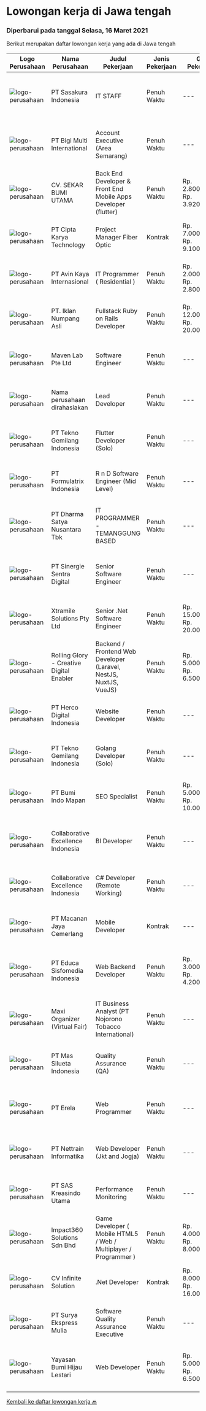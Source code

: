 
  # Lowongan kerja di Jawa tengah

  ### Diperbarui pada tanggal Selasa, 16 Maret 2021

  Berikut merupakan daftar lowongan kerja yang ada di Jawa tengah

  |Logo Perusahaan | Nama Perusahaan | Judul Pekerjaan | Jenis Pekerjaan | Gaji Pekerjaan | Lokasi | Deskripsi | Tanggal diunggah | Pranala |
  | -------------- | --------------- | --------------- | --------- | --------- | -------------- | ------- | ----------- | ----------- |
  |![logo-perusahaan](https://image-service-cdn.seek.com.au/1fc191ec21e337628564d33a92c472b280b9ffa6/ee4dce1061f3f616224767ad58cb2fc751b8d2dc)|PT Sasakura Indonesia|IT STAFF|Penuh Waktu|---|Jawa Tengah|DESKRIPSI PEKERJAAN    Wajib memastikan komputer, jaringan, dan semua aplikasi yang digunakan oleh karyawan atau user dapat berfungsi dengan normal...|Selasa, 16 Maret 2021|https://www.jobstreet.co.id/id/job/it-staff-3482247?token=0~7bc4d88a-be9b-4cd0-b7a6-ab17ff8a5d1b&sectionRank=1&jobId=jobstreet-id-job-3482247|
|![logo-perusahaan](https://image-service-cdn.seek.com.au/0c18fec6b112137679fd87a61aca854bfaf25188/ee4dce1061f3f616224767ad58cb2fc751b8d2dc)|PT Bigi Multi International|Account Executive (Area Semarang)|Penuh Waktu|---|Semarang|Kualifikasi :  Berusia maksimal 35 tahun Pendidikan minimal D3 Memiliki pengalaman di bidang yang sama minimal 2 tahun Mampu mempresentasikan product...|Selasa, 16 Maret 2021|https://www.jobstreet.co.id/id/job/account-executive-area-semarang-3482017?token=0~7bc4d88a-be9b-4cd0-b7a6-ab17ff8a5d1b&sectionRank=2&jobId=jobstreet-id-job-3482017|
|![logo-perusahaan](https://image-service-cdn.seek.com.au/6f6d0b01f6cdc9b31f0adde021d91042355f144e/ee4dce1061f3f616224767ad58cb2fc751b8d2dc)|CV. SEKAR BUMI UTAMA|Back End Developer & Front End Mobile Apps Developer (flutter)|Penuh Waktu|Rp. 2.800.000-Rp. 3.920.000|Semarang|Front End DeveloperKeahlian : 1.     Menguasai web programming (PHP, HTML, JAVASCRIPT,CSS)2.     Memahami tentang DBMS ( Postgre, SQLserver atau...|Senin, 15 Maret 2021|https://www.jobstreet.co.id/id/job/back-end-developer-front-end-mobile-apps-developer-flutter-3481408?token=0~7bc4d88a-be9b-4cd0-b7a6-ab17ff8a5d1b&sectionRank=3&jobId=jobstreet-id-job-3481408|
|![logo-perusahaan](https://image-service-cdn.seek.com.au/4191d2adcf135e17e75bd488dda598b71e077ff2/ee4dce1061f3f616224767ad58cb2fc751b8d2dc)|PT Cipta Karya Technology|Project Manager Fiber Optic|Kontrak|Rp. 7.000.000-Rp. 9.100.000|Jawa Tengah|Qualification:1. Age Maximum 40 years old.2. Minimum S1 education in all majors.3. Good communication skills.4. Able to work under pressure.5. Able to...|Selasa, 16 Maret 2021|https://www.jobstreet.co.id/id/job/project-manager-fiber-optic-3482936?token=0~7bc4d88a-be9b-4cd0-b7a6-ab17ff8a5d1b&sectionRank=4&jobId=jobstreet-id-job-3482936|
|![logo-perusahaan](https://image-service-cdn.seek.com.au/9e67d200f2cfdcea368b901998f0635ddb84ed62/ee4dce1061f3f616224767ad58cb2fc751b8d2dc)|PT Avin Kaya Internasional|IT Programmer ( Residential )|Penuh Waktu|Rp. 2.000.000-Rp. 2.800.000|Jawa Tengah|Minimal pendidikan S1 atau sederajat jurusan IT atau sejenis. Fresh graduate dipersilahkan melamar Menguasai Android Studio Memiliki analisis masalah...|Minggu, 14 Maret 2021|https://www.jobstreet.co.id/id/job/it-programmer-residential-3474924?token=0~7bc4d88a-be9b-4cd0-b7a6-ab17ff8a5d1b&sectionRank=5&jobId=jobstreet-id-job-3474924|
|![logo-perusahaan](https://image-service-cdn.seek.com.au/b5a0cc0b3ae5af396da169f9b40bf770263eec5e/ee4dce1061f3f616224767ad58cb2fc751b8d2dc)|PT. Iklan Numpang Asli|Fullstack Ruby on Rails Developer|Penuh Waktu|Rp. 12.000.000-Rp. 20.000.000|Jawa Tengah|This job is for Remote WFH Team We are a startup that is currently building services in the Fast Moving Consumer Goods world. Our teams work remotely...|Senin, 15 Maret 2021|https://www.jobstreet.co.id/id/job/fullstack-ruby-on-rails-developer-3480990?token=0~7bc4d88a-be9b-4cd0-b7a6-ab17ff8a5d1b&sectionRank=6&jobId=jobstreet-id-job-3480990|
|![logo-perusahaan](https://image-service-cdn.seek.com.au/ccc49044bb9d01baabbf8a82f928a14bc75145f2/ee4dce1061f3f616224767ad58cb2fc751b8d2dc)|Maven Lab Pte Ltd|Software Engineer|Penuh Waktu|---|Jawa Tengah|Maven Lab is currently looking for a motivated, passionate and experienced developer to join our Product team. You are expected to be well-versed on...|Senin, 15 Maret 2021|https://www.jobstreet.co.id/id/job/software-engineer-3481580?token=0~7bc4d88a-be9b-4cd0-b7a6-ab17ff8a5d1b&sectionRank=7&jobId=jobstreet-id-job-3481580|
|![logo-perusahaan](https://us.123rf.com/450wm/pavelstasevich/pavelstasevich1811/pavelstasevich181101027/112815900-stock-vector-no-image-available-icon-flat-vector.jpg?ver=6)|Nama perusahaan dirahasiakan|Lead Developer|Penuh Waktu|---|Jawa Tengah|Ensure that the team continues to deliver high-quality results that satisfy clients' and partners' web technology needs. Foster a culture of...|Senin, 15 Maret 2021|https://www.jobstreet.co.id/id/job/lead-developer-3480828?token=0~7bc4d88a-be9b-4cd0-b7a6-ab17ff8a5d1b&sectionRank=8&jobId=jobstreet-id-job-3480828|
|![logo-perusahaan](https://image-service-cdn.seek.com.au/d9a5cf4e8f1f169e793685aadd3c305747f813dd/ee4dce1061f3f616224767ad58cb2fc751b8d2dc)|PT Tekno Gemilang Indonesia|Flutter Developer (Solo)|Penuh Waktu|---|Jawa Tengah|Job Description : Managing the overall mobile app Development Life Cycle of the product Analyzing and optimizing application code for efficiency,...|Sabtu, 13 Maret 2021|https://www.jobstreet.co.id/id/job/flutter-developer-solo-3473090?token=0~7bc4d88a-be9b-4cd0-b7a6-ab17ff8a5d1b&sectionRank=9&jobId=jobstreet-id-job-3473090|
|![logo-perusahaan](https://image-service-cdn.seek.com.au/e05135195aa2b8f6257a005705142cdd7fa0c196/ee4dce1061f3f616224767ad58cb2fc751b8d2dc)|PT Formulatrix Indonesia|R n D Software Engineer (Mid Level)|Penuh Waktu|---|Salatiga|​Why Join Us? Work and learn directly with experienced engineers and product managers globally Challenge yourself by learning cutting edge new...|Sabtu, 13 Maret 2021|https://www.jobstreet.co.id/id/job/r-n-d-software-engineer-mid-level-3468188?token=0~7bc4d88a-be9b-4cd0-b7a6-ab17ff8a5d1b&sectionRank=10&jobId=jobstreet-id-job-3468188|
|![logo-perusahaan](https://image-service-cdn.seek.com.au/9c93262e26bc4c115235a1c68c1252bf4a2da007/ee4dce1061f3f616224767ad58cb2fc751b8d2dc)|PT Dharma Satya Nusantara Tbk|IT PROGRAMMER - TEMANGGUNG BASED|Penuh Waktu|---|Jawa Tengah|Job Description: Memastikan tersedianya aplikasi melalui kegiatan pembuatan program guna mendukung kebutuhan bisnis berdasarkan design aplikasi yang...|Sabtu, 13 Maret 2021|https://www.jobstreet.co.id/id/job/it-programmer-temanggung-based-3473021?token=0~7bc4d88a-be9b-4cd0-b7a6-ab17ff8a5d1b&sectionRank=11&jobId=jobstreet-id-job-3473021|
|![logo-perusahaan](https://image-service-cdn.seek.com.au/6bb0ed297943a3ae8f0fc5afffb2deb4cb47452b/ee4dce1061f3f616224767ad58cb2fc751b8d2dc)|PT Sinergie Sentra Digital|Senior Software Engineer|Penuh Waktu|---|Semarang|Responsibilities:Responsible to design technical solutionsResponsible to deliver high-quality codes on timeResponsible to review software code for...|Selasa, 16 Maret 2021|https://www.jobstreet.co.id/id/job/senior-software-engineer-3482703?token=0~7bc4d88a-be9b-4cd0-b7a6-ab17ff8a5d1b&sectionRank=12&jobId=jobstreet-id-job-3482703|
|![logo-perusahaan](https://image-service-cdn.seek.com.au/886dbb766c5bd832cea6f1bb5b5374b094ca8917/ee4dce1061f3f616224767ad58cb2fc751b8d2dc)|Xtramile Solutions Pty Ltd|Senior .Net Software Engineer|Penuh Waktu|Rp. 15.000.000-Rp. 20.000.000|Jawa Tengah|We need a senior .Net engineer to help deliver one of our key client’s project in their vision to continue improving the digital communications...|Senin, 15 Maret 2021|https://www.jobstreet.co.id/id/job/senior-net-software-engineer-3481900?token=0~7bc4d88a-be9b-4cd0-b7a6-ab17ff8a5d1b&sectionRank=13&jobId=jobstreet-id-job-3481900|
|![logo-perusahaan](https://image-service-cdn.seek.com.au/102dca1c75fb558e6532d8df396235b956dd0e8e/ee4dce1061f3f616224767ad58cb2fc751b8d2dc)|Rolling Glory - Creative Digital Enabler|Backend / Frontend Web Developer (Laravel, NestJS, NuxtJS, VueJS)|Penuh Waktu|Rp. 5.000.000-Rp. 6.500.000|Jawa Tengah|Rolling Glory is looking for a Backend Developer or Frontend Developer role. Rolling Glory is looking for a Web Developer role, who have experience in...|Jumat, 12 Maret 2021|https://www.jobstreet.co.id/id/job/backend-frontend-web-developer-laravel-nestjs-nuxtjs-vuejs-3472757?token=0~7bc4d88a-be9b-4cd0-b7a6-ab17ff8a5d1b&sectionRank=14&jobId=jobstreet-id-job-3472757|
|![logo-perusahaan](https://image-service-cdn.seek.com.au/109d35de22ec9663b7e9162bfb2fafc9c7f54170/ee4dce1061f3f616224767ad58cb2fc751b8d2dc)|PT Herco Digital Indonesia|Website Developer|Penuh Waktu|---|Semarang|Kualifikasi Kandidat harus memiliki setidaknya Gelar Sarjana di bidang apapun. Setidaknya memiliki 2 tahun pengalaman dalam bidang yang sesuai untuk...|Jumat, 12 Maret 2021|https://www.jobstreet.co.id/id/job/website-developer-3472651?token=0~7bc4d88a-be9b-4cd0-b7a6-ab17ff8a5d1b&sectionRank=15&jobId=jobstreet-id-job-3472651|
|![logo-perusahaan](https://image-service-cdn.seek.com.au/d9a5cf4e8f1f169e793685aadd3c305747f813dd/ee4dce1061f3f616224767ad58cb2fc751b8d2dc)|PT Tekno Gemilang Indonesia|Golang Developer (Solo)|Penuh Waktu|---|Jawa Tengah|Job Description: Participate in designing, developing, and testing applications in multiple system environments. Conduct software integration and...|Jumat, 12 Maret 2021|https://www.jobstreet.co.id/id/job/golang-developer-solo-3467245?token=0~7bc4d88a-be9b-4cd0-b7a6-ab17ff8a5d1b&sectionRank=16&jobId=jobstreet-id-job-3467245|
|![logo-perusahaan](https://image-service-cdn.seek.com.au/c706466b72b7655183aa5c3567707d6780eccd67/ee4dce1061f3f616224767ad58cb2fc751b8d2dc)|PT Bumi Indo Mapan|SEO Specialist|Penuh Waktu|Rp. 5.000.000-Rp. 10.000.000|Jawa Tengah|Kualifikasi : Pendidikan Minimal Sarjana (Diutamakan pendidikan Sarjana IT, Design, Manajemen Marketing) Usia 25 – 35 Tahun Memiliki pengalaman 2...|Jumat, 12 Maret 2021|https://www.jobstreet.co.id/id/job/seo-specialist-3472247?token=0~7bc4d88a-be9b-4cd0-b7a6-ab17ff8a5d1b&sectionRank=17&jobId=jobstreet-id-job-3472247|
|![logo-perusahaan](https://image-service-cdn.seek.com.au/00c268b58ba99fc65b0b0108dd8e2d7068acfb74/ee4dce1061f3f616224767ad58cb2fc751b8d2dc)|Collaborative Excellence Indonesia|BI Developer|Penuh Waktu|---|Jawa Tengah|Job Description Develops or modifies data models, ETL processes, and BI tool solutions. Ensures appropriate documentation for all development and...|Jumat, 12 Maret 2021|https://www.jobstreet.co.id/id/job/bi-developer-3472326?token=0~7bc4d88a-be9b-4cd0-b7a6-ab17ff8a5d1b&sectionRank=18&jobId=jobstreet-id-job-3472326|
|![logo-perusahaan](https://image-service-cdn.seek.com.au/00c268b58ba99fc65b0b0108dd8e2d7068acfb74/ee4dce1061f3f616224767ad58cb2fc751b8d2dc)|Collaborative Excellence Indonesia|C# Developer (Remote Working)|Penuh Waktu|---|Jawa Tengah|Responsibilities: Design, coding, and testing of modules for various components of our product framework Capable of understanding and delivering...|Kamis, 11 Maret 2021|https://www.jobstreet.co.id/id/job/c-developer-remote-working-3465776?token=0~7bc4d88a-be9b-4cd0-b7a6-ab17ff8a5d1b&sectionRank=19&jobId=jobstreet-id-job-3465776|
|![logo-perusahaan](https://image-service-cdn.seek.com.au/d5cfdad49569a70312f7f02bf9c724a33100206a/ee4dce1061f3f616224767ad58cb2fc751b8d2dc)|PT Macanan Jaya Cemerlang|Mobile Developer|Kontrak|---|Klaten|Usia maksimal 35 tahun Pendidikan minimal D3/S1 Teknik Informatika / Sisitem Informatika / Manajemen Informatika. Memiliki pengalaman di bidang mobile...|Kamis, 11 Maret 2021|https://www.jobstreet.co.id/id/job/mobile-developer-3471243?token=0~7bc4d88a-be9b-4cd0-b7a6-ab17ff8a5d1b&sectionRank=20&jobId=jobstreet-id-job-3471243|
|![logo-perusahaan](https://image-service-cdn.seek.com.au/872af7f35e2bafa2702dfbaf22e420655702092f/ee4dce1061f3f616224767ad58cb2fc751b8d2dc)|PT Educa Sisfomedia Indonesia|Web Backend Developer|Penuh Waktu|Rp. 3.000.000-Rp. 4.200.000|Salatiga|Requirements Kuat dalam logika dan matematika Menguasai pemrograman web PHP Memiliki kemampuan membuat AJAX Memiliki kemampuan membuat REST-API Tugas...|Kamis, 11 Maret 2021|https://www.jobstreet.co.id/id/job/web-backend-developer-3465968?token=0~7bc4d88a-be9b-4cd0-b7a6-ab17ff8a5d1b&sectionRank=21&jobId=jobstreet-id-job-3465968|
|![logo-perusahaan](https://image-service-cdn.seek.com.au/b067e031fef8f19e5974349db7a066918b8286f3/ee4dce1061f3f616224767ad58cb2fc751b8d2dc)|Maxi Organizer (Virtual Fair)|IT Business Analyst (PT Nojorono Tobacco International)|Penuh Waktu|---|Kudus|Job Description : Mengumpulkan kebutuhan dari user, Menganalisa dan mendesain solusi terbaik untuk user Mapping desain solusi ke dalam software, ...|Rabu, 10 Maret 2021|https://www.jobstreet.co.id/id/job/it-business-analyst-pt-nojorono-tobacco-international-3478224?token=0~7bc4d88a-be9b-4cd0-b7a6-ab17ff8a5d1b&sectionRank=22&jobId=jobstreet-id-job-3478224|
|![logo-perusahaan](https://image-service-cdn.seek.com.au/157e911be6bace90f41db24fa0307ff327288b8a/ee4dce1061f3f616224767ad58cb2fc751b8d2dc)|PT Mas Silueta Indonesia|Quality Assurance (QA)|Penuh Waktu|---|Semarang|To Ensure FTT of all styles thereby facilitating a smooth and uninterrupted production process, the candidate must be: Possess at least Bachelor's...|Selasa, 09 Maret 2021|https://www.jobstreet.co.id/id/job/quality-assurance-qa-3477369?token=0~7bc4d88a-be9b-4cd0-b7a6-ab17ff8a5d1b&sectionRank=23&jobId=jobstreet-id-job-3477369|
|![logo-perusahaan](https://image-service-cdn.seek.com.au/cc8d8c9f0ba1f73a44b17955bdd729eab0a12a93/ee4dce1061f3f616224767ad58cb2fc751b8d2dc)|PT Erela|Web Programmer|Penuh Waktu|---|Semarang|Kualifikasi: Minimal S1 Menguasai PHP  Menguasai teknik pemrograman dengan baik (PHP &amp; MYSQL)  Menguasai HTML, CSS, Javascript, Jquery Terbiasa...|Senin, 08 Maret 2021|https://www.jobstreet.co.id/id/job/web-programmer-3469121?token=0~7bc4d88a-be9b-4cd0-b7a6-ab17ff8a5d1b&sectionRank=24&jobId=jobstreet-id-job-3469121|
|![logo-perusahaan](https://image-service-cdn.seek.com.au/73cb04ed11d22e69efdad2d91aeb9739e2ceadc8/ee4dce1061f3f616224767ad58cb2fc751b8d2dc)|PT Nettrain Informatika|Web Developer (Jkt and Jogja)|Penuh Waktu|---|Jawa Tengah|· Good understanding of the .Net Framework, MVC, object-oriented programming, and multi-tier architectures· Proficient in developing applications...|Kamis, 11 Maret 2021|https://www.jobstreet.co.id/id/job/web-developer-jkt-and-jogja-3466234?token=0~7bc4d88a-be9b-4cd0-b7a6-ab17ff8a5d1b&sectionRank=25&jobId=jobstreet-id-job-3466234|
|![logo-perusahaan](https://image-service-cdn.seek.com.au/10fe2d7a4f134b11374076de96a8d6c18c6ee033/ee4dce1061f3f616224767ad58cb2fc751b8d2dc)|PT SAS Kreasindo Utama|Performance Monitoring|Penuh Waktu|---|Tegal|Job Descriptions : Coop with technical Odoo team and build and maintain master data Collects data, analyses, and provide performance reports Gather...|Selasa, 09 Maret 2021|https://www.jobstreet.co.id/id/job/performance-monitoring-3476957?token=0~7bc4d88a-be9b-4cd0-b7a6-ab17ff8a5d1b&sectionRank=26&jobId=jobstreet-id-job-3476957|
|![logo-perusahaan](https://image-service-cdn.seek.com.au/06b729438205195a03d4bcec08ce1ddd5d9c1576/ee4dce1061f3f616224767ad58cb2fc751b8d2dc)|Impact360 Solutions Sdn Bhd|Game Developer ( Mobile HTML5 / Web / Multiplayer / Programmer )|Penuh Waktu|Rp. 4.000.000-Rp. 8.000.000|Jawa Tengah|We are hiring remote HTML5 game developers from all parts of Indonesia. If you have real experience building HTML5 games or applications, you're...|Kamis, 11 Maret 2021|https://www.jobstreet.co.id/id/job/game-developer-mobile-html5-web-multiplayer-programmer-4503754/origin/my?token=0~7bc4d88a-be9b-4cd0-b7a6-ab17ff8a5d1b&sectionRank=27&jobId=jobstreet-my-job-4503754|
|![logo-perusahaan](https://image-service-cdn.seek.com.au/2e0e72e0535e59954e109dd6ef9f8dbff50c0179/ee4dce1061f3f616224767ad58cb2fc751b8d2dc)|CV Infinite Solution|.Net Developer|Kontrak|Rp. 8.000.000-Rp. 16.000.000|Jawa Tengah|Required Competencies: C# ASP.Net Web Form ASP.Net Web MVC ASP.Net Web API SQL Server Database HTML5 + CSS3 Javascript &amp; Jquery Bootstrap...|Rabu, 10 Maret 2021|https://www.jobstreet.co.id/id/job/net-developer-3465553?token=0~7bc4d88a-be9b-4cd0-b7a6-ab17ff8a5d1b&sectionRank=28&jobId=jobstreet-id-job-3465553|
|![logo-perusahaan](https://us.123rf.com/450wm/pavelstasevich/pavelstasevich1811/pavelstasevich181101027/112815900-stock-vector-no-image-available-icon-flat-vector.jpg?ver=6)|PT Surya Ekspress Mulia|Software Quality Assurance Executive|Penuh Waktu|---|Jawa Tengah|Responsibilities: Review and update functional and design requirements and use cases Backend database testing in including validating stored...|Senin, 08 Maret 2021|https://www.jobstreet.co.id/id/job/software-quality-assurance-executive-3476147?token=0~7bc4d88a-be9b-4cd0-b7a6-ab17ff8a5d1b&sectionRank=29&jobId=jobstreet-id-job-3476147|
|![logo-perusahaan](https://image-service-cdn.seek.com.au/78d7f430d86e234305d246d6f26b11e644377825/ee4dce1061f3f616224767ad58cb2fc751b8d2dc)|Yayasan Bumi Hijau Lestari|Web Developer|Penuh Waktu|Rp. 5.000.000-Rp. 6.500.000|Semarang|Job Posting - Web DeveloperTree4Trees has an immediate opening for an experienced Web Developer at our office location in Semarang Indonesia. The...|Selasa, 09 Maret 2021|https://www.jobstreet.co.id/id/job/web-developer-3477532?token=0~7bc4d88a-be9b-4cd0-b7a6-ab17ff8a5d1b&sectionRank=30&jobId=jobstreet-id-job-3477532|


  [Kembali ke daftar lowongan kerja 🔙](../README.md#daftar-lowongan-kerja)
  